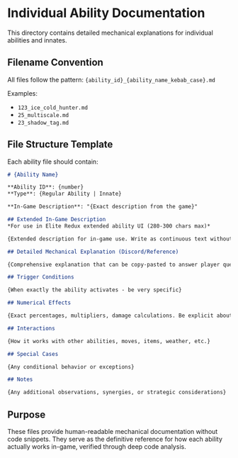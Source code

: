 # Individual Ability Documentation

This directory contains detailed mechanical explanations for individual abilities and innates.

## Filename Convention
All files follow the pattern: `{ability_id}_{ability_name_kebab_case}.md`

Examples:
- `123_ice_cold_hunter.md`
- `25_multiscale.md` 
- `23_shadow_tag.md`

## File Structure Template

Each ability file should contain:

```markdown
# {Ability Name}

**Ability ID**: {number}
**Type**: {Regular Ability | Innate}

**In-Game Description**: "{Exact description from the game}"

## Extended In-Game Description
*For use in Elite Redux extended ability UI (280-300 chars max)*

{Extended description for in-game use. Write as continuous text without line breaks. Target 280-300 characters total. Keep concise due to GBA UI limits: 11 usable lines x 30 chars/line. Should explain core mechanics clearly for players.}

## Detailed Mechanical Explanation (Discord/Reference)

{Comprehensive explanation that can be copy-pasted to answer player questions on Discord. Can be much longer and more detailed than the in-game version. Include comparisons to similar abilities when relevant.}

## Trigger Conditions

{When exactly the ability activates - be very specific}

## Numerical Effects

{Exact percentages, multipliers, damage calculations. Be explicit about things like "100% damage on both hits" vs "25% on second hit"}

## Interactions

{How it works with other abilities, moves, items, weather, etc.}

## Special Cases

{Any conditional behavior or exceptions}

## Notes

{Any additional observations, synergies, or strategic considerations}
```

## Purpose

These files provide human-readable mechanical documentation without code snippets. They serve as the definitive reference for how each ability actually works in-game, verified through deep code analysis.